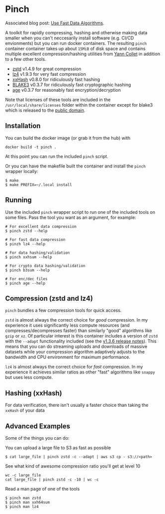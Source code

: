 Pinch
=====
Associated blog post: [Use Fast Data Algorithms](https://jolynch.github.io/posts/use_fast_data_algorithms/).

A toolkit for rapidly compressing, hashing and otherwise making data smaller
when you can't neccesarily install software (e.g. CI/CD envionments) but you
can run docker containers. The resulting `pinch` container container takes up
about `15MiB` of disk space and contains multiple excellent compression/hashing
utilities from [Yann Collet](https://github.com/Cyan4973) in addition to a few
other tools.

* [zstd](https://github.com/facebook/zstd) v1.4.9 for great compression
* [lz4](https://github.com/lz4/lz4) v1.9.3 for very fast compression
* [xxHash](https://github.com/facebook/zstd) v0.8.0 for ridiculously fast hashing
* [BLAKE3](https://github.com/BLAKE3-team/BLAKE3) v0.3.7 for ridiculously fast cryptographic hashing
* [age](https://github.com/FiloSottile/age) v0.3.7 for reasonably fast encryption/decryption

Note that licenses of these tools are included in the
`/usr/local/share/licenses` folder within the container except for blake3 which
is released to the [public domain](https://github.com/BLAKE3-team/BLAKE3/blob/master/LICENSE).


Installation
------------

You can build the docker image (or grab it from the hub) with
```
docker build -t pinch .
```
At this point you can run the included `pinch` script.

Or you can have the makefile built the container and install the `pinch` wrapper
locally:

```
$ make
$ make PREFIX=~/.local install
```

Running
-------
Use the included `pinch` wrapper script to run one of the included tools on
some files. Pass the tool you want as an argument, for example:

```
# For excellent data compression
$ pinch zstd --help

# For fast data compression
$ pinzh lz4 --help

# For data hashing/validation
$ pinch xxhsum --help

# For crypto data hashing/validation
$ pinch b3sum --help

# For enc/dec files
$ pinch age --help
```

Compression (zstd and lz4)
--------------------------
`pinch` bundles a few compression tools for quick access.

`zstd` is almost always the correct choice for _good_ compression. In my
experience it uses significantly less compute resources (and
compresses/decompresses faster) than similarly "good" algorithms like `gzip` or
`xz`. Of particular interest is this container includes a version of `zstd`
with the `--adapt` functionality included (see the [v1.3.6 release
notes](https://github.com/facebook/zstd/releases/tag/v1.3.6)). This means that
you can do streaming uploads and downloads of massive datasets while your
compression algorithm adaptively adjusts to the bandwidth and CPU environment
for maximum performance.

`lz4` is almost always the correct choice for _fast_ compression. In my
experience it achieves similar ratios as other "fast" algorithms like `snappy`
but uses less compute.

Hashing (xxHash)
----------------

For data verification, there isn't usually a faster choice than taking the
`xxHash` of your data

Advanced Examples
-----------------
Some of the things you can do:

You can upload a large file to S3 as fast as possible

```
$ cat large_file | pinch zstd -c --adapt | aws s3 cp - s3://<path>
```

See what kind of awesome compression ratio you'll get at level 10
```
wc -c large_file
cat large_file | pinch zstd -c -10 | wc -c
```

Read a man page of one of the tools
```
$ pinch man zstd
$ pinch man xxh64sum
$ pinch man lz4
```
